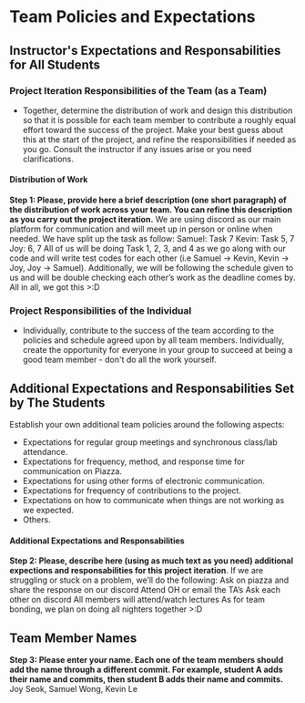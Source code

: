# Team Policies and Expectations

## Instructor's Expectations and Responsabilities for All Students

### Project Iteration Responsibilities of the Team (as a Team)
* Together, determine the distribution of work and design this distribution so that it is possible for each team member to contribute a roughly equal effort toward the success of the project. Make your best guess about this at the start of the project, and refine the responsibilities if needed as you go. Consult the instructor if any issues arise or you need clarifications.

#### Distribution of Work
**Step 1: Please, provide here a brief description (one short paragraph) of the distribution of work across your team. You can refine this description as you carry out the project iteration.**
We are using discord as our main platform for communication and will meet up in person or online when needed. We have split up the task as follow:
Samuel: Task 7 Kevin: Task 5, 7 Joy: 6, 7
All of us will be doing Task 1, 2, 3, and 4 as we go along with our code and will write test codes for each other (i.e Samuel -> Kevin, Kevin -> Joy, Joy -> Samuel). Additionally, we will be following the schedule given to us and will be double checking each other’s work as the deadline comes by. All in all, we got this >:D

### Project Responsibilities of the Individual
* Individually, contribute to the success of the team according to the policies and schedule agreed upon by all team members. Individually, create the opportunity for everyone in your group to succeed at being a good team member - don't do all the work yourself.

## Additional Expectations and Responsabilities Set by The Students
Establish your own additional team policies around the following aspects:

* Expectations for regular group meetings and synchronous class/lab attendance.
* Expectations for frequency, method, and response time for communication on Piazza.
* Expectations for using other forms of electronic communication.
* Expectations for frequency of contributions to the project.
* Expectations on how to communicate when things are not working as we expected.
* Others.

#### Additional Expectations and Responsabilities
**Step 2: Please, describe here (using as much text as you need) additional expections and responsabilities for this project iteration**.
If we are struggling or stuck on a problem, we’ll do the following: Ask on piazza and share the response on our discord Attend OH or email the TA’s Ask each other on discord All members will attend/watch lectures As for team bonding, we plan on doing all nighters together >:D

## Team Member Names
**Step 3: Please enter your name. Each one of the team members should add the name through a different commit. For example, student A adds their name and commits, then student B adds their name and commits.**
Joy Seok, Samuel Wong, Kevin Le